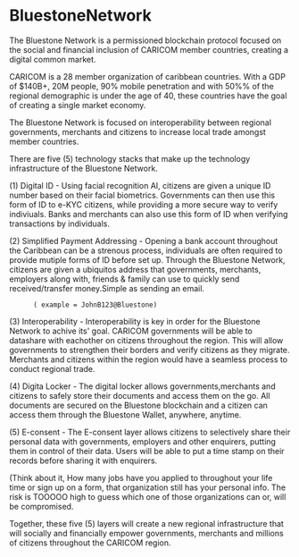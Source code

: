 # BluestoneNetwork
The Bluestone Network is a permissioned blockchain protocol focused on the social and financial inclusion of CARICOM member countries, creating a digital common market.

CARICOM is a 28 member organization of caribbean countries. With a GDP of $140B+, 20M people, 90% mobile penetration and with  50%% of the regional demographic is under the age of 40, these countries have the goal of creating a single market economy. 

The Bluestone Network is focused on interoperability between regional governments, merchants and citizens to increase local trade amongst member countries. 

There are five (5) technology stacks that make up the technology infrastructure of the Bluestone Network. 

(1) Digital ID - Using facial recognition AI, citizens are given a unique ID number based on their facial biometrics. Governments can then use this form of ID to e-KYC citizens, while providing a more secure way to verify indiviuals. Banks and merchants can also use this form of ID when verifying transactions by individuals. 

(2) Simplified Payment Addressing - Opening a bank account throughout the Caribbean can be a strenous process, individuals are often required to provide mutiple forms of ID before set up. Through the Bluestone Network, citizens are given a ubiquitos address that governments, merchants, employers along with,  friends & family can use to quickly send received/transfer money.Simple as sending an email.
          
          ( example = JohnB123@Bluestone)
          
(3) Interoperability - Interoperability is key in order for the Bluestone Network to achive its' goal. CARICOM governments will be able to datashare with eachother on citizens throughout the region. This will allow governments to strengthen their borders and verify citizens as they migrate. Merchants and citizens within the region would have a seamless process to conduct regional trade. 

(4) Digita Locker - The digital locker allows governments,merchants and citizens to safely store their documents and access them on the go. All documents are secured on the Bluestone blockchain and a citizen can access them through the Bluestone Wallet, anywhere, anytime. 

(5) E-consent - The E-consent layer allows citizens to selectively share their personal data with governments, employers and other enquirers, putting them in control of their data. Users will be able to put a time stamp on their records before sharing it with enquirers. 

(Think about it, How many jobs have you applied to throughout your life time or sign up on a form, that organization still has your personal info. The risk is TOOOOO high to guess which one of those organizations can or, will be compromised. 

Together, these five (5) layers will create a new regional infrastructure that will socially and financially empower governments, merchants and millions of citizens throughout the CARICOM region. 
